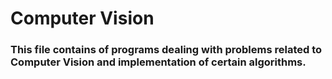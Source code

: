 <html>
<body>
<h1> Computer Vision</h1>

<h3>This file contains of programs dealing with problems related to Computer Vision and implementation of certain algorithms.</h3>
</body>
</html>
